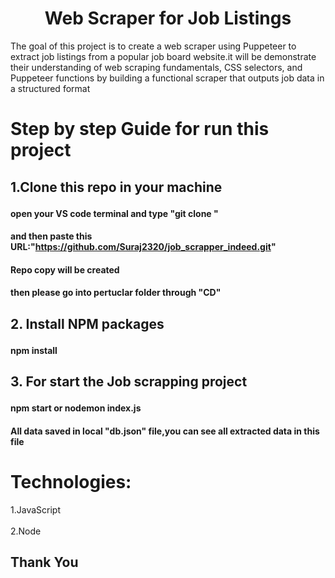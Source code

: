 
<h1 align="center" id="title">Web Scraper for Job Listings</h1>



<p id="description">The goal of this project is to create a web scraper using Puppeteer to extract job listings from a popular job board website.it will be demonstrate their understanding of web scraping fundamentals, CSS selectors, and Puppeteer functions by building a functional scraper that outputs job data in a structured format<br>

<h1>Step by step Guide for run this project</h1>



## <p>1.Clone  this repo in your machine</p>

 ####  open your VS code terminal and type "git clone " 

 ####  and then paste this URL:"https://github.com/Suraj2320/job_scrapper_indeed.git"
  
####   Repo copy will be created
  
####   then please go into pertuclar folder through "CD"

 ## <p>2. Install NPM packages</p>


 ####  npm install 


## <p>3. For start the Job scrapping project </p>

 ####  npm start or nodemon index.js


####  All data saved in local "db.json" file,you can see all extracted data in this file 






<Tech Stack/>

<h1>Technologies: </h1>
1.JavaScript <br>
<br>
2.Node


<br>

## Thank You




